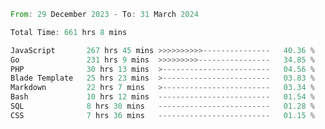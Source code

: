 
<!--START_SECTION:waka-->

```rust
From: 29 December 2023 - To: 31 March 2024

Total Time: 661 hrs 8 mins

JavaScript       267 hrs 45 mins >>>>>>>>>>---------------   40.36 %
Go               231 hrs 9 mins  >>>>>>>>>----------------   34.85 %
PHP              30 hrs 13 mins  >------------------------   04.56 %
Blade Template   25 hrs 23 mins  >------------------------   03.83 %
Markdown         22 hrs 7 mins   >------------------------   03.34 %
Bash             10 hrs 12 mins  -------------------------   01.54 %
SQL              8 hrs 30 mins   -------------------------   01.28 %
CSS              7 hrs 36 mins   -------------------------   01.15 %
```

<!--END_SECTION:waka-->
<!---
Abedmuh/Abedmuh is a ✨ special ✨ repository because its `README.md` (this file) appears on your GitHub profile.
You can click the Preview link to take a look at your changes.
--->
